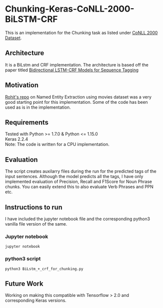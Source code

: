 # Chunking-Keras-CoNLL-2000-BiLSTM-CRF
This is an implementation for the Chunking task as listed under [CoNLL 2000 Dataset](https://www.clips.uantwerpen.be/conll2000/chunking/).  

## Architecture
It is a BiLstm and CRF implementation. The architecture is based off the paper titled [Bidirectional LSTM-CRF Models for Sequence Tagging](https://arxiv.org/pdf/1508.01991.pdf)

## Motivation
[Rohit's repo](https://github.com/rohitx007/Named-Entity-Extraction-and-Recognition) on Named Entity Extraction using movies dataset was a very good starting point for this implementation. Some of the code has been used as is in the implementation.

## Requirements
Tested with Python >= 1.7.0 & Python <= 1.15.0  
Keras 2.2.4  
Note: The code is written for a CPU implementation.

## Evaluation
The script creates auxilarry files during the run for the predicted tags of the input sentences. Although the model predicts all the tags, I have only implemented evaluation of Precision, Recall and F1Score for Noun Phrase chunks. You can easily extend this to also evaluate Verb Phrases and PPN etc. 

## Instructions to run
I have included the jupyter notebook file and the corresponding python3 vanilla file version of the same.

### Jupyter notebook
`jupyter notebook`  

### python3 script
`python3 BiLstm_+_crf_for_chunking.py`  

## Future Work
Working on making this compatible with Tensorflow > 2.0 and corresponding Keras versions.
